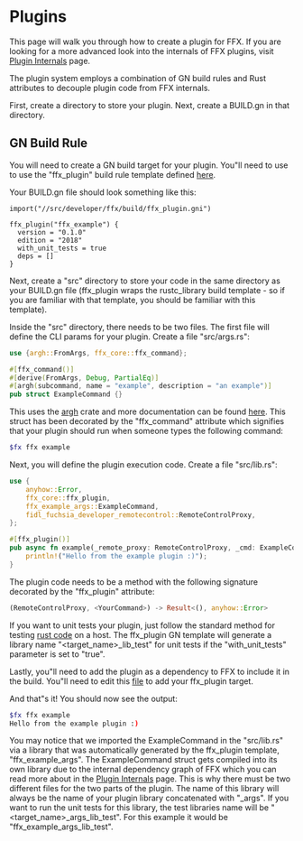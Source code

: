 # Plugins

This page will walk you through how to create a plugin for FFX. If you are looking for a more advanced look into the internals of FFX plugins, visit [Plugin Internals](plugin-internals.md) page.

The plugin system employs a combination of GN build rules and Rust attributes to decouple plugin code from FFX internals.

First, create a directory to store your plugin.  Next, create a BUILD.gn in that directory.

## GN Build Rule

You will need to create a GN build target for your plugin.  You"ll need to use to use the "ffx_plugin" build rule template defined [here](https://fuchsia.googlesource.com/fuchsia/+/refs/heads/master/src/developer/ffx/build/ffx_plugin.gni).

Your BUILD.gn file should look something like this:

```GN
import("//src/developer/ffx/build/ffx_plugin.gni")

ffx_plugin("ffx_example") {
  version = "0.1.0"
  edition = "2018"
  with_unit_tests = true
  deps = []
}
```

Next, create a "src" directory to store your code in the same directory as your BUILD.gn file (ffx_plugin wraps the rustc_library build template - so if you are familiar with that template, you should be familiar with this template).

Inside the "src" directory, there needs to be two files.  The first file will define the CLI params for your plugin.  Create a file "src/args.rs":

```rust
use {argh::FromArgs, ffx_core::ffx_command};

#[ffx_command()]
#[derive(FromArgs, Debug, PartialEq)]
#[argh(subcommand, name = "example", description = "an example")]
pub struct ExampleCommand {}
```

This uses the [argh](https://docs.rs/argh/0.1.3/argh/) crate and more documentation can be found [here](https://docs.rs/argh/0.1.3/argh/).  This struct has been decorated by the "ffx_command" attribute which signifies that your plugin should run when someone types the following command:

```sh
$fx ffx example
```

Next, you will define the plugin execution code.  Create a file "src/lib.rs":

```rust
use {
    anyhow::Error,
    ffx_core::ffx_plugin,
    ffx_example_args::ExampleCommand,
    fidl_fuchsia_developer_remotecontrol::RemoteControlProxy,
};

#[ffx_plugin()]
pub async fn example(_remote_proxy: RemoteControlProxy, _cmd: ExampleCommand) -> Result<(), Error> {
    println!("Hello from the example plugin :)");
}
```

The plugin code needs to be a method with the following signature decorated by the "ffx_plugin" attribute:

```rust
(RemoteControlProxy, <YourCommand>) -> Result<(), anyhow::Error>
```

If you want to unit tests your plugin, just follow the standard method for testing [rust code](fuchsia.dev/fuchsia-src/development/languages/rust/testing) on a host. The ffx_plugin GN template will generate a library name "<target_name>_lib_test" for unit tests if the "with_unit_tests" parameter is set to "true".

Lastly, you"ll need to add the plugin as a dependency to FFX to include it in the build.  You"ll need to edit this [file](https://fuchsia.googlesource.com/fuchsia/+/refs/heads/master/src/developer/ffx/BUILD.gn#23) to add your ffx_plugin target.

And that"s it!  You should now see the output:
```sh
$fx ffx example
Hello from the example plugin :)
```

You may notice that we imported the ExampleCommand in the "src/lib.rs" via a library that was automatically generated by the ffx_plugin template, "ffx_example_args".  The ExampleCommand struct gets compiled into its own library due to the internal dependency graph of FFX which you can read more about in the [Plugin Internals](plugin-internals.md) page.  This is why there must be two different files for the two parts of the plugin. The name of this library will always be the name of your plugin library concatenated with "_args". If you want to run the unit tests for this library, the test libraries name will be "<target_name>_args_lib_test".  For this example it would be "ffx_example_args_lib_test".






